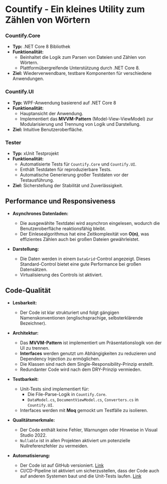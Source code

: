 # Countify - Ein kleines Utility zum Zählen von Wörtern

### Countify.Core
- **Typ:** .NET Core 8 Bibliothek
- **Funktionalität:** 
  - Beinhaltet die Logik zum Parsen von Dateien und Zählen von Wörtern.
  - Plattformübergreifende Unterstützung durch .NET Core 8.
- **Ziel:** Wiederverwendbare, testbare Komponenten für verschiedene Anwendungen.

### Countify.UI
- **Typ:** WPF-Anwendung basierend auf .NET Core 8
- **Funktionalität:** 
  - Hauptansicht der Anwendung.
  - Implementiert das **MVVM-Pattern** (Model-View-ViewModel) zur Modularisierung und Trennung von Logik und Darstellung.
- **Ziel:** Intuitive Benutzeroberfläche.

### **Tester**
- **Typ:** xUnit Testprojekt
- **Funktionalität:**
  - Automatisierte Tests für `Countify.Core` und `Countify.UI`.
  - Enthält Testdaten für reproduzierbare Tests.
  - Automatische Generierung großer Testdaten vor der Testausführung.
- **Ziel:** Sicherstellung der Stabilität und Zuverlässigkeit.


## Performance und Responsiveness

- **Asynchrones Datenladen:** 
  - Die ausgewählte Textdatei wird asynchron eingelesen, wodurch die Benutzeroberfläche reaktionsfähig bleibt.
  - Der Einlesealgorithmus hat eine Zeitkomplexität von **O(n)**, was effizientes Zählen auch bei großen Dateien gewährleistet.
  
- **Darstellung:** 
  - Die Daten werden in einem `DataGrid`-Control angezeigt. Dieses Standard-Control bietet eine gute Performance bei großen Datensätzen.
  - Virtualisierung des Controls ist aktiviert.


## Code-Qualität

- **Lesbarkeit:**
  - Der Code ist klar strukturiert und folgt gängigen Namenskonventionen (englischsprachige, selbsterklärende Bezeichner).
  
- **Architektur:**
  - Das **MVVM-Pattern** ist implementiert um Präsentationslogik von der UI zu trennen.
  - **Interfaces** werden genutzt um Abhängigkeiten zu reduzieren und Dependency Injection zu ermöglichen.
  - Die Klassen sind nach dem Single-Responsibility-Prinzip erstellt.
  - Redundanter Code wird nach dem DRY-Prinzip vermieden. 

- **Testbarkeit:**
  - Unit-Tests sind implementiert für:
    - Die File-Parse-Logik in `Countify.Core`.
    - `DataModel.cs`, `DocumentViewModel.cs`, `Converters.cs` in `Countify.UI`.
  - Interfaces werden mit **Moq** gemockt um Testfälle zu isolieren.

- **Qualitätsmerkmale:**
  - Der Code enthält keine Fehler, Warnungen oder Hinweise in Visual Studio 2022.
  - `Nullable` ist in allen Projekten aktiviert um potenzielle Nullreferenzfehler zu vermeiden.
 
- **Automatisierung:**
  - Der Code ist auf GitHub versioniert. [Link](https://github.com/bpieser/countify)
  - CI/CD-Pipeline ist aktiviert um sicherzustellen, dass der Code auch auf anderen Systemen baut und die Unit-Tests laufen. [Link](https://github.com/bpieser/countify/actions/runs/11880344999)
